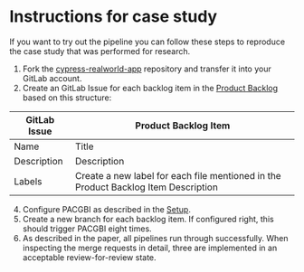 # Instructions for case study

If you want to try out the pipeline you can follow these steps to reproduce the case study that was performed for research.

1. Fork the [cypress-realworld-app](https://github.com/cypress-io/cypress-realworld-app) repository and transfer it into your GitLab account.
2. Create an GitLab Issue for each backlog item in the [Product Backlog](case-study/Product_Backlog.pdf) based on this structure:
   
| GitLab Issue   | Product Backlog Item            |
|----------------|---------------------------------|
| Name       | Title                                     |
| Description| Description                               |
| Labels     | Create a new label for each file mentioned in the Product Backlog Item Description |

4. Configure PACGBI as described in the [Setup](README.me).
5. Create a new branch for each backlog item. If configured right, this should trigger PACGBI eight times.
6. As described in the paper, all pipelines run through successfully. When inspecting the merge requests in detail, three are implemented in an acceptable review-for-review state.

